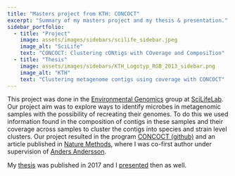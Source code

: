 ```yaml
---
title: "Masters project from KTH: CONCOCT"
excerpt: "Summary of my masters project and my thesis & presentation."
sidebar_portfolio:
  - title: "Project"
    image: assets/images/sidebars/scilife_sidebar.jpeg
    image_alt: "SciLife"
    text: "CONCOCT: Clustering cONtigs with COverage and ComposiTion"
  - title: "Thesis"
    image: assets/images/sidebars/KTH_Logotyp_RGB_2013_sidebar.png
    image_alt: "KTH"
    text: "Clustering metagenome contigs using coverage with CONCOCT"
---
```


This project was done in the [Environmental Genomics][envgen] group at [SciLifeLab][scilife]. Our project aim was to explore ways to identify microbes in metagenomic samples with the possibility of recreating their genomes. To do this we used information found in the composition of contigs in these samples and their coverage across samples to cluster the contigs into species and strain level clusters. Our project resulted in the program [CONCOCT (github)][concoct-repo] and an article published in [Nature Methods][concoct-paper], where I was co-first author under supervision of [Anders Andersson][anders].

My [thesis][binni-thesis] was published in 2017 and I [presented][binni-pres] then as well.



[anders]: https://www.scilifelab.se/researchers/anders-andersson/
[scilife]: https://scilifelab.se/
[envgen]: https://envgen.github.io/
[concoct-paper]: https://www.nature.com/articles/nmeth.3103
[concoct-repo]: https://github.com/BinPro/CONCOCT
[binni-thesis]: https://urn.kb.se/resolve?urn=urn:nbn:se:kth:diva-208944
[binni-pres]: https://docs.google.com/presentation/d/12BVV0DiSyTFMAto5f_CMB1OvgxnqNUNYbLHdsr4VHts/edit?usp=sharing
